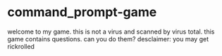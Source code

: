 # command_prompt-game
welcome to my game. this is not a virus and scanned by virus total. this game contains questions. can you do them? desclaimer: you may get rickrolled
